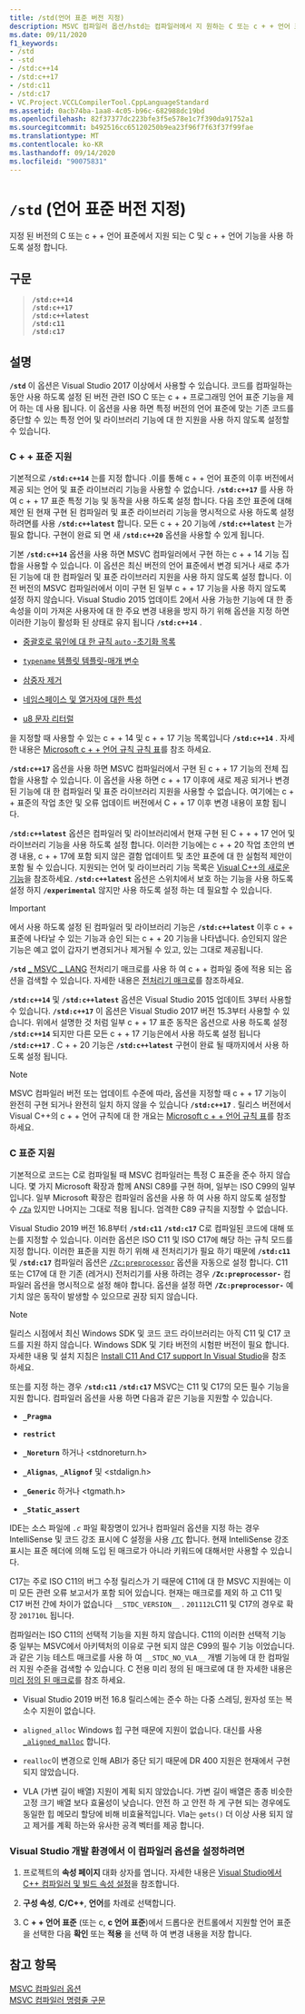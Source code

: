 ```yaml
---
title: /std(언어 표준 버전 지정)
description: MSVC 컴파일러 옵션/hstd는 컴파일러에서 지 원하는 C 또는 c + + 언어 표준을 지정 합니다.
ms.date: 09/11/2020
f1_keywords:
- /std
- -std
- /std:c++14
- /std:c++17
- /std:c11
- /std:c17
- VC.Project.VCCLCompilerTool.CppLanguageStandard
ms.assetid: 0acb74ba-1aa8-4c05-b96c-682988dc19bd
ms.openlocfilehash: 82f37377dc223bfe3f5e578e1c7f390da91752a1
ms.sourcegitcommit: b492516cc65120250b9ea23f96f7f63f37f99fae
ms.translationtype: MT
ms.contentlocale: ko-KR
ms.lasthandoff: 09/14/2020
ms.locfileid: "90075831"
---
```

# <a name="std-specify-language-standard-version"></a>`/std` (언어 표준 버전 지정)

지정 된 버전의 C 또는 c + + 언어 표준에서 지원 되는 C 및 c + + 언어 기능을 사용 하도록 설정 합니다.

## <a name="syntax"></a>구문

> **`/std:c++14`**\
> **`/std:c++17`**\
> **`/std:c++latest`**\
> **`/std:c11`**\
> **`/std:c17`**

## <a name="remarks"></a>설명

**`/std`** 이 옵션은 Visual Studio 2017 이상에서 사용할 수 있습니다. 코드를 컴파일하는 동안 사용 하도록 설정 된 버전 관련 ISO C 또는 c + + 프로그래밍 언어 표준 기능을 제어 하는 데 사용 됩니다. 이 옵션을 사용 하면 특정 버전의 언어 표준에 맞는 기존 코드를 중단할 수 있는 특정 언어 및 라이브러리 기능에 대 한 지원을 사용 하지 않도록 설정할 수 있습니다.

### <a name="c-standards-support"></a>C + + 표준 지원

기본적으로 **`/std:c++14`** 는를 지정 합니다 .이를 통해 c + + 언어 표준의 이후 버전에서 제공 되는 언어 및 표준 라이브러리 기능을 사용할 수 없습니다. **`/std:c++17`** 를 사용 하 여 c + + 17 표준 특정 기능 및 동작을 사용 하도록 설정 합니다. 다음 초안 표준에 대해 제안 된 현재 구현 된 컴파일러 및 표준 라이브러리 기능을 명시적으로 사용 하도록 설정 하려면를 사용 **`/std:c++latest`** 합니다. 모든 c + + 20 기능에 **`/std:c++latest`** 는가 필요 합니다. 구현이 완료 되 면 새 **`/std:c++20`** 옵션을 사용할 수 있게 됩니다.

기본 **`/std:c++14`** 옵션을 사용 하면 MSVC 컴파일러에서 구현 하는 c + + 14 기능 집합을 사용할 수 있습니다. 이 옵션은 최신 버전의 언어 표준에서 변경 되거나 새로 추가 된 기능에 대 한 컴파일러 및 표준 라이브러리 지원을 사용 하지 않도록 설정 합니다. 이전 버전의 MSVC 컴파일러에서 이미 구현 된 일부 c + + 17 기능을 사용 하지 않도록 설정 하지 않습니다. Visual Studio 2015 업데이트 2에서 사용 가능한 기능에 대 한 종속성을 이미 가져온 사용자에 대 한 주요 변경 내용을 방지 하기 위해 옵션을 지정 하면 이러한 기능이 활성화 된 상태로 유지 됩니다 **`/std:c++14`** .

- [중괄호로 묶인에 대 한 규칙 `auto` -초기화 목록](https://wg21.link/n3922)

- [`typename` 템플릿 템플릿-매개 변수](https://wg21.link/n4051)

- [삼중자 제거](https://wg21.link/n4086)

- [네임스페이스 및 열거자에 대한 특성](https://wg21.link/n4266)

- [u8 문자 리터럴](https://wg21.link/n4267)

을 지정할 때 사용할 수 있는 c + + 14 및 c + + 17 기능 목록입니다 **`/std:c++14`** . 자세한 내용은 [Microsoft c + + 언어 규칙 규칙 표](../../overview/visual-cpp-language-conformance.md)를 참조 하세요.

**`/std:c++17`** 옵션을 사용 하면 MSVC 컴파일러에서 구현 된 c + + 17 기능의 전체 집합을 사용할 수 있습니다. 이 옵션을 사용 하면 c + + 17 이후에 새로 제공 되거나 변경 된 기능에 대 한 컴파일러 및 표준 라이브러리 지원을 사용할 수 없습니다. 여기에는 c + + 표준의 작업 초안 및 오류 업데이트 버전에서 C + + 17 이후 변경 내용이 포함 됩니다.

**`/std:c++latest`** 옵션은 컴파일러 및 라이브러리에서 현재 구현 된 C + + + 17 언어 및 라이브러리 기능을 사용 하도록 설정 합니다. 이러한 기능에는 c + + 20 작업 초안의 변경 내용, c + + 17에 포함 되지 않은 결함 업데이트 및 초안 표준에 대 한 실험적 제안이 포함 될 수 있습니다. 지원되는 언어 및 라이브러리 기능 목록은 [Visual C++의 새로운 기능](../../overview/what-s-new-for-visual-cpp-in-visual-studio.md)을 참조하세요. **`/std:c++latest`** 옵션은 스위치에서 보호 하는 기능을 사용 하도록 설정 하지 **`/experimental`** 않지만 사용 하도록 설정 하는 데 필요할 수 있습니다.

> [!IMPORTANT]
> 에서 사용 하도록 설정 된 컴파일러 및 라이브러리 기능은 **`/std:c++latest`** 이후 c + + 표준에 나타날 수 있는 기능과 승인 되는 c + + 20 기능을 나타냅니다. 승인되지 않은 기능은 예고 없이 갑자기 변경되거나 제거될 수 있고, 있는 그대로 제공됩니다.

**`/std`** [ \_ MSVC \_ LANG](../../preprocessor/predefined-macros.md) 전처리기 매크로를 사용 하 여 c + + 컴파일 중에 적용 되는 옵션을 검색할 수 있습니다. 자세한 내용은 [전처리기 매크로](../../preprocessor/predefined-macros.md)를 참조하세요.

**`/std:c++14`** 및 **`/std:c++latest`** 옵션은 Visual Studio 2015 업데이트 3부터 사용할 수 있습니다. **`/std:c++17`** 이 옵션은 Visual Studio 2017 버전 15.3부터 사용할 수 있습니다. 위에서 설명한 것 처럼 일부 c + + 17 표준 동작은 옵션으로 사용 하도록 설정 **`/std:c++14`** 되지만 다른 모든 c + + 17 기능은에서 사용 하도록 설정 됩니다 **`/std:c++17`** . C + + 20 기능은 **`/std:c++latest`** 구현이 완료 될 때까지에서 사용 하도록 설정 됩니다.

> [!NOTE]
> MSVC 컴파일러 버전 또는 업데이트 수준에 따라, 옵션을 지정할 때 c + + 17 기능이 완전히 구현 되거나 완전히 일치 하지 않을 수 있습니다 **`/std:c++17`** . 릴리스 버전에서 Visual C++의 c + + 언어 규칙에 대 한 개요는 [Microsoft c + + 언어 규칙 표](../../overview/visual-cpp-language-conformance.md)를 참조 하세요.

### <a name="c-standards-support"></a>C 표준 지원

기본적으로 코드는 C로 컴파일될 때 MSVC 컴파일러는 특정 C 표준을 준수 하지 않습니다. 몇 가지 Microsoft 확장과 함께 ANSI C89를 구현 하며, 일부는 ISO C99의 일부입니다. 일부 Microsoft 확장은 컴파일러 옵션을 사용 하 여 사용 하지 않도록 설정할 수 [`/Za`](za-ze-disable-language-extensions.md) 있지만 나머지는 그대로 적용 됩니다. 엄격한 C89 규칙을 지정할 수 없습니다.

Visual Studio 2019 버전 16.8부터 **`/std:c11`** **`/std:c17`** C로 컴파일된 코드에 대해 또는를 지정할 수 있습니다. 이러한 옵션은 ISO C11 및 ISO C17에 해당 하는 규칙 모드를 지정 합니다. 이러한 표준을 지원 하기 위해 새 전처리기가 필요 하기 때문에 **`/std:c11`** 및 **`/std:c17`** 컴파일러 옵션은 [`/Zc:preprocessor`](zc-preprocessor.md) 옵션을 자동으로 설정 합니다. C11 또는 C17에 대 한 기존 (레거시) 전처리기를 사용 하려는 경우 **`/Zc:preprocessor-`** 컴파일러 옵션을 명시적으로 설정 해야 합니다. 옵션을 설정 하면 **`/Zc:preprocessor-`** 예기치 않은 동작이 발생할 수 있으므로 권장 되지 않습니다.

> [!NOTE]
> 릴리스 시점에서 최신 Windows SDK 및 코드 코드 라이브러리는 아직 C11 및 C17 코드를 지원 하지 않습니다. Windows SDK 및 기타 버전의 시험판 버전이 필요 합니다. 자세한 내용 및 설치 지침은 [Install C11 And C17 support In Visual Studio](../../overview/install-c17-support.md)을 참조 하세요.

또는를 지정 하는 경우 **`/std:c11`** **`/std:c17`** MSVC는 C11 및 C17의 모든 필수 기능을 지원 합니다. 컴파일러 옵션을 사용 하면 다음과 같은 기능을 지원할 수 있습니다.

- **`_Pragma`**

- **`restrict`**

- **`_Noreturn`** 하거나 \<stdnoreturn.h>

- **`_Alignas`**, **`_Alignof`** 및 \<stdalign.h>

- **`_Generic`** 하거나 \<tgmath.h>

- **`_Static_assert`**

IDE는 소스 파일에 *`.c`* 파일 확장명이 있거나 컴파일러 옵션을 지정 하는 경우 IntelliSense 및 코드 강조 표시에 C 설정을 사용 [`/TC`](tc-tp-tc-tp-specify-source-file-type.md) 합니다. 현재 IntelliSense 강조 표시는 표준 헤더에 의해 도입 된 매크로가 아니라 키워드에 대해서만 사용할 수 있습니다.

C17는 주로 ISO C11의 버그 수정 릴리스가 기 때문에 C11에 대 한 MSVC 지원에는 이미 모든 관련 오류 보고서가 포함 되어 있습니다. 현재는 매크로를 제외 하 고 C11 및 C17 버전 간에 차이가 없습니다 `__STDC_VERSION__` . `201112L`C11 및 C17의 경우로 확장 `201710L` 됩니다.

컴파일러는 ISO C11의 선택적 기능을 지원 하지 않습니다. C11의 이러한 선택적 기능 중 일부는 MSVC에서 아키텍처의 이유로 구현 되지 않은 C99의 필수 기능 이었습니다. 과 같은 기능 테스트 매크로를 사용 하 여 `__STDC_NO_VLA__` 개별 기능에 대 한 컴파일러 지원 수준을 검색할 수 있습니다. C 전용 미리 정의 된 매크로에 대 한 자세한 내용은 [미리 정의 된 매크로](../../preprocessor/predefined-macros.md)를 참조 하세요.

- Visual Studio 2019 버전 16.8 릴리스에는 준수 하는 다중 스레딩, 원자성 또는 복소수 지원이 없습니다.

- `aligned_alloc` Windows 힙 구현 때문에 지원이 없습니다. 대신를 사용 [`_aligned_malloc`](../../c-runtime-library/reference/aligned-malloc.md) 합니다.

- `realloc`이 변경으로 인해 ABI가 중단 되기 때문에 DR 400 지원은 현재에서 구현 되지 않았습니다.

- VLA (가변 길이 배열) 지원이 계획 되지 않았습니다. 가변 길이 배열은 종종 비슷한 고정 크기 배열 보다 효율성이 낮습니다. 안전 하 고 안전 하 게 구현 되는 경우에도 동일한 힙 메모리 할당에 비해 비효율적입니다. Vla는 `gets()` 더 이상 사용 되지 않고 제거를 계획 하는와 유사한 공격 벡터를 제공 합니다.

### <a name="to-set-this-compiler-option-in-the-visual-studio-development-environment"></a>Visual Studio 개발 환경에서 이 컴파일러 옵션을 설정하려면

1. 프로젝트의 **속성 페이지** 대화 상자를 엽니다. 자세한 내용은 [Visual Studio에서 C++ 컴파일러 및 빌드 속성 설정](../working-with-project-properties.md)을 참조합니다.

1. **구성 속성**, **C/C++**, **언어**를 차례로 선택합니다.

1. C **+ + 언어 표준** (또는 c, **c 언어 표준**)에서 드롭다운 컨트롤에서 지원할 언어 표준을 선택한 다음 **확인** 또는 **적용** 을 선택 하 여 변경 내용을 저장 합니다.

## <a name="see-also"></a>참고 항목

[MSVC 컴파일러 옵션](compiler-options.md)<br/>
[MSVC 컴파일러 명령줄 구문](compiler-command-line-syntax.md)
